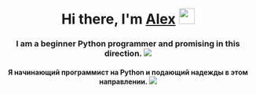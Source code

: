 <h1 align="center">Hi there, I'm <a href="https://daniilshat.ru/" target="_blank">Alex</a> 
<img src="https://github.com/blackcater/blackcater/raw/main/images/Hi.gif" height="32"/></h1>
<h3 align="center">I am a beginner Python programmer and promising in this direction. <img src="https://flyclipart.com/thumb2/python-logo-png-transparent-python-logo-images-205864.png"/</h3>
<h4 align="center">Я начинающий программист на Python и подающий надежды в этом направлении. <img src="https://flyclipart.com/thumb2/python-logo-png-transparent-python-logo-images-205864.png"/</h4>
